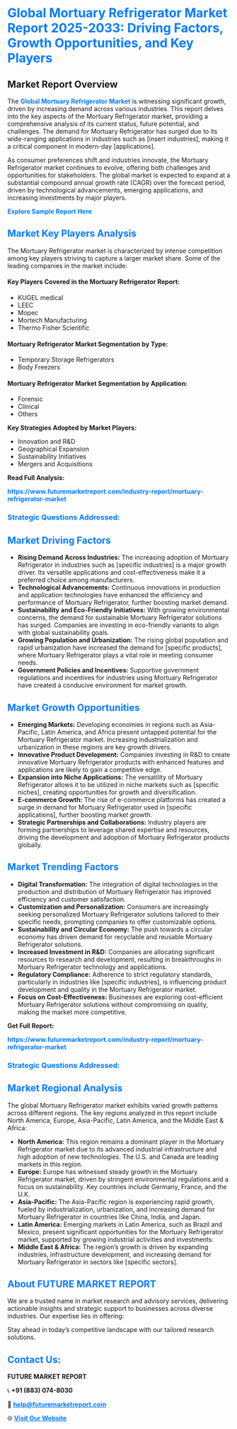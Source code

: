 <h1 style="color: #007BFF;">Global Mortuary Refrigerator Market Report 2025-2033: Driving Factors, Growth Opportunities, and Key Players</h1>

<section id="overview">
<h2>Market Report Overview</h2>
<p>The <a href="https://www.futuremarketreport.com/industry-report/mortuary-refrigerator-market" style="color: #007BFF; text-decoration: none;"><strong>Global Mortuary Refrigerator Market</strong></a> is witnessing significant growth, driven by increasing demand across various industries. This report delves into the key aspects of the Mortuary Refrigerator market, providing a comprehensive analysis of its current status, future potential, and challenges. The demand for Mortuary Refrigerator has surged due to its wide-ranging applications in industries such as [insert industries], making it a critical component in modern-day [applications].</p>
<p>As consumer preferences shift and industries innovate, the Mortuary Refrigerator market continues to evolve, offering both challenges and opportunities for stakeholders. The global market is expected to expand at a substantial compound annual growth rate (CAGR) over the forecast period, driven by technological advancements, emerging applications, and increasing investments by major players.</p>
</section>

<section id="overview">
<p><a href="https://www.futuremarketreport.com/request-sample/reportId=104621" style="color: #007BFF; text-decoration: none;"><strong>Explore Sample Report Here</strong></a></p>
</section>

<section id="key-players">
<h2 style="color: #007BFF;">Market Key Players Analysis</h2>
<p>The Mortuary Refrigerator market is characterized by intense competition among key players striving to capture a larger market share. Some of the leading companies in the market include:</p>
<h4>Key Players Covered in the Mortuary Refrigerator Report:</h4>
<ul><li>KUGEL medical</li><li>LEEC</li><li>Mopec</li><li>Mortech Manufacturing</li><li>Thermo Fisher Scientific</li></ul>
<h4>Mortuary Refrigerator Market Segmentation by Type:</h4>
<ul><li>Temporary Storage Refrigerators</li><li>Body Freezers</li></ul>

<h4>Mortuary Refrigerator Market Segmentation by Application:</h4>
<ul><li>Forensic</li><li>Clinical</li><li>Others</li></ul>
<p><strong>Key Strategies Adopted by Market Players:</strong></p>
<ul>
<li>Innovation and R&D</li>
<li>Geographical Expansion</li>
<li>Sustainability Initiatives</li>
<li>Mergers and Acquisitions</li>
</ul>
</section>

<section>
<p><strong>Read Full Analysis: </strong></p><a href="https://www.futuremarketreport.com/industry-report/mortuary-refrigerator-market" style="color: #007BFF; text-decoration: none;"><strong>https://www.futuremarketreport.com/industry-report/mortuary-refrigerator-market</strong></a>
<h3 style="color: #007BFF;">Strategic Questions Addressed:</h3>
</section>

<section id="driving-factors">
<h2 style="color: #007BFF;">Market Driving Factors</h2>
<ul>
<li><strong>Rising Demand Across Industries:</strong> The increasing adoption of Mortuary Refrigerator in industries such as [specific industries] is a major growth driver. Its versatile applications and cost-effectiveness make it a preferred choice among manufacturers.</li>
<li><strong>Technological Advancements:</strong> Continuous innovations in production and application technologies have enhanced the efficiency and performance of Mortuary Refrigerator, further boosting market demand.</li>
<li><strong>Sustainability and Eco-Friendly Initiatives:</strong> With growing environmental concerns, the demand for sustainable Mortuary Refrigerator solutions has surged. Companies are investing in eco-friendly variants to align with global sustainability goals.</li>
<li><strong>Growing Population and Urbanization:</strong> The rising global population and rapid urbanization have increased the demand for [specific products], where Mortuary Refrigerator plays a vital role in meeting consumer needs.</li>
<li><strong>Government Policies and Incentives:</strong> Supportive government regulations and incentives for industries using Mortuary Refrigerator have created a conducive environment for market growth.</li>
</ul>
</section>

<section id="growth-opportunities">
<h2 style="color: #007BFF;">Market Growth Opportunities</h2>
<ul>
<li><strong>Emerging Markets:</strong> Developing economies in regions such as Asia-Pacific, Latin America, and Africa present untapped potential for the Mortuary Refrigerator market. Increasing industrialization and urbanization in these regions are key growth drivers.</li>
<li><strong>Innovative Product Development:</strong> Companies investing in R&D to create innovative Mortuary Refrigerator products with enhanced features and applications are likely to gain a competitive edge.</li>
<li><strong>Expansion into Niche Applications:</strong> The versatility of Mortuary Refrigerator allows it to be utilized in niche markets such as [specific niches], creating opportunities for growth and diversification.</li>
<li><strong>E-commerce Growth:</strong> The rise of e-commerce platforms has created a surge in demand for Mortuary Refrigerator used in [specific applications], further boosting market growth.</li>
<li><strong>Strategic Partnerships and Collaborations:</strong> Industry players are forming partnerships to leverage shared expertise and resources, driving the development and adoption of Mortuary Refrigerator products globally.</li>
</ul>
</section>

<section id="trending-factors">
<h2 style="color: #007BFF;">Market Trending Factors</h2>
<ul>
<li><strong>Digital Transformation:</strong> The integration of digital technologies in the production and distribution of Mortuary Refrigerator has improved efficiency and customer satisfaction.</li>
<li><strong>Customization and Personalization:</strong> Consumers are increasingly seeking personalized Mortuary Refrigerator solutions tailored to their specific needs, prompting companies to offer customizable options.</li>
<li><strong>Sustainability and Circular Economy:</strong> The push towards a circular economy has driven demand for recyclable and reusable Mortuary Refrigerator solutions.</li>
<li><strong>Increased Investment in R&D:</strong> Companies are allocating significant resources to research and development, resulting in breakthroughs in Mortuary Refrigerator technology and applications.</li>
<li><strong>Regulatory Compliance:</strong> Adherence to strict regulatory standards, particularly in industries like [specific industries], is influencing product development and quality in the Mortuary Refrigerator market.</li>
<li><strong>Focus on Cost-Effectiveness:</strong> Businesses are exploring cost-efficient Mortuary Refrigerator solutions without compromising on quality, making the market more competitive.</li>
</ul>
</section>

<section>
<p><strong>Get Full Report: </strong></p><a href="https://www.futuremarketreport.com/industry-report/mortuary-refrigerator-market" style="color: #007BFF; text-decoration: none;"><strong>https://www.futuremarketreport.com/industry-report/mortuary-refrigerator-market</strong></a>
<h3 style="color: #007BFF;">Strategic Questions Addressed:</h3>
</section>


<section id="regional-analysis">
<h2 style="color: #007BFF;">Market Regional Analysis</h2>
<p>The global Mortuary Refrigerator market exhibits varied growth patterns across different regions. The key regions analyzed in this report include North America, Europe, Asia-Pacific, Latin America, and the Middle East & Africa:</p>
<ul>
<li><strong>North America:</strong> This region remains a dominant player in the Mortuary Refrigerator market due to its advanced industrial infrastructure and high adoption of new technologies. The U.S. and Canada are leading markets in this region.</li>
<li><strong>Europe:</strong> Europe has witnessed steady growth in the Mortuary Refrigerator market, driven by stringent environmental regulations and a focus on sustainability. Key countries include Germany, France, and the U.K.</li>
<li><strong>Asia-Pacific:</strong> The Asia-Pacific region is experiencing rapid growth, fueled by industrialization, urbanization, and increasing demand for Mortuary Refrigerator in countries like China, India, and Japan.</li>
<li><strong>Latin America:</strong> Emerging markets in Latin America, such as Brazil and Mexico, present significant opportunities for the Mortuary Refrigerator market, supported by growing industrial activities and investments.</li>
<li><strong>Middle East & Africa:</strong> The region’s growth is driven by expanding industries, infrastructure development, and increasing demand for Mortuary Refrigerator in sectors like [specific sectors].</li>
</ul>
</section>

<footer>
<h2 style="color: #007BFF;">About FUTURE MARKET REPORT</h2>
<p>We are a trusted name in market research and advisory services, delivering actionable insights and strategic support to businesses across diverse industries. Our expertise lies in offering:</p>

<p>Stay ahead in today’s competitive landscape with our tailored research solutions.</p>

<h2 style="color: #007BFF;">Contact Us:</h2>
<p><strong>FUTURE MARKET REPORT</strong></p>
<p>📞 <strong>+91 (883) 074-8030</strong></p>
<p>📧 <strong><a href="mailto:help@futuremarketreport.com" style="color: #007BFF;">help@futuremarketreport.com</a></strong></p>
<p>🌐 <strong><a href="https://www.futuremarketreport.com/" style="color: #007BFF;">Visit Our Website</a></strong></p>
</footer>
